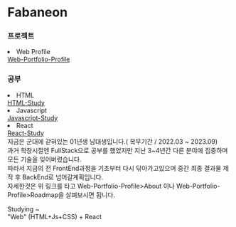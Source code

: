 <link rel="stylesheet" src="style.css">
<p>
  <h1 id ="title">Fabaneon</h1>
  <h3>프로젝트</h3>
    <li>Web Profile</li>
    <a href="https://fabaneon.github.io/Portfolio-Profile_Website/">Web-Portfolio-Profile</a><br>
   <h3>공부</h3>
    <li>HTML</li>
    <a href="https://fabaneon.github.io/HTML_STUDY/">HTML-Study</a><br>
    <li>Javascript</li>
    <a href="https://fabaneon.github.io/JavaScript_Study/">Javascript-Study</a><br>
    <li>React</li>
    <a href="https://fabaneon.github.io/React-study/">React-Study</a><br>
    지금은 군대에 갇혀있는 01년생 남대생입니다.( 복무기간 / 2022.03 ~ 2023.09) <br>
    과거 학창시절엔 FullStack으로 공부를 했었지만 지난 3~4년간 다른 분야에 집중하며 모든 기술을 잊어버렸습니다. <br>
    따라서 지금의 전 FrontEnd과정을 기초부터 다시 닦아가고있으며 중간 최종 결과물 제작 후 BackEnd로 넘어갈계획입니다. <br>
    자세한것은 위 링크를 타고 Web-Portfolio-Profile>About 이나 Web-Portfolio-Profile>Roadmap을 살펴보시면 됩니다. <br>
</p>
<p>
Studying ~ <br>
"Web" (HTML+Js+CSS) + React
</p>

<!--
**fabaneon/Fabaneon** is a ✨ _special_ ✨ repository because its `README.md` (this file) appears on your GitHub profile.

Here are some ideas to get you started:

- 🔭 I’m currently working on ...
- 🌱 I’m currently learning ...
- 👯 I’m looking to collaborate on ...
- 🤔 I’m looking for help with ...
- 💬 Ask me about ...
- 📫 How to reach me: ...
- 😄 Pronouns: ...
- ⚡ Fun fact: ...
-->
